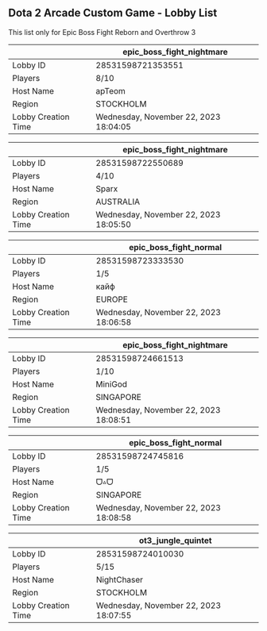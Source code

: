 ## Dota 2 Arcade Custom Game - Lobby List

This list only for Epic Boss Fight Reborn and Overthrow 3

|  | epic_boss_fight_nightmare |
| ------ | ------ |
| Lobby ID | 28531598721353551 |
| Players | 8/10 |
| Host Name | apTeom |
| Region | STOCKHOLM |
| Lobby Creation Time | Wednesday, November 22, 2023 18:04:05 |


|  | epic_boss_fight_nightmare |
| ------ | ------ |
| Lobby ID | 28531598722550689 |
| Players | 4/10 |
| Host Name | Sparx |
| Region | AUSTRALIA |
| Lobby Creation Time | Wednesday, November 22, 2023 18:05:50 |


|  | epic_boss_fight_normal |
| ------ | ------ |
| Lobby ID | 28531598723333530 |
| Players | 1/5 |
| Host Name | кайф |
| Region | EUROPE |
| Lobby Creation Time | Wednesday, November 22, 2023 18:06:58 |


|  | epic_boss_fight_nightmare |
| ------ | ------ |
| Lobby ID | 28531598724661513 |
| Players | 1/10 |
| Host Name | MiniGod |
| Region | SINGAPORE |
| Lobby Creation Time | Wednesday, November 22, 2023 18:08:51 |


|  | epic_boss_fight_normal |
| ------ | ------ |
| Lobby ID | 28531598724745816 |
| Players | 1/5 |
| Host Name | ᗜ▵ᗜ |
| Region | SINGAPORE |
| Lobby Creation Time | Wednesday, November 22, 2023 18:08:58 |


|  | ot3_jungle_quintet |
| ------ | ------ |
| Lobby ID | 28531598724010030 |
| Players | 5/15 |
| Host Name | NightChaser |
| Region | STOCKHOLM |
| Lobby Creation Time | Wednesday, November 22, 2023 18:07:55 |


